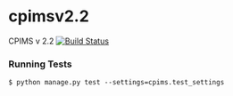 # cpimsv2.2
CPIMS v 2.2
[![Build Status](https://travis-ci.org/uonafya/cpims-2.3beta.svg?branch=master)](https://travis-ci.org/uonafya/cpims-2.3beta)

### Running Tests
`$ python manage.py test --settings=cpims.test_settings`